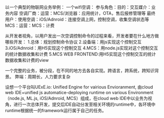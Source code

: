 以一个典型的物联网业务举例：
一个wifi空调：
参与角色：目的：交互媒介：业务内容
空调厂商：运营：MCS/浏览器：应用统计，OTA，售后报修管理等
最终用户：使用空调：iOS/Adnroid：连接空调上网，控制空调，收集空调状态等
MCS：运营：MCS：计费

从开发者视角，以用户发出一次空调控制命令的过程来看，开发者要在什么地方做哪些开发：
1.总体：规划控制命令协议
2.设备端：用js实现这个控制交互
3.iOS/Adnroid：用H5实现这个控制交互
4.MCS：用node.js实现对这个控制交互的统计数据收集和计费
5.MCS WEB FRONTEND:用H5实现这个控制交互的统计数据收集和计费的view

一个完整的业务，被分段，在不同的地方去各自实现。跨语言，跨系统，跨知识背景。
弊端：周期长，人力要求复杂

设想一个平台叫UExE.io: Unified Engine for vairious Envioranment, 由cloud web IDE+unified js automatice-deploying runtime on various Environment（node.js, ML.js, iOS/Adnroid, MCS）组成，在cloud web IDE中以业务为视角，进行一次总体开发，提交后IDE自动分发至相关环境的runtime中，各环境中runtime根据统一的framework运行属于自己的任务。

